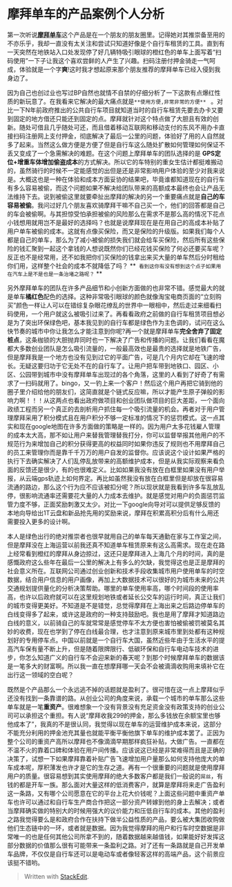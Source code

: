 摩拜单车的产品案例个人分析
=====
第一次听说[**摩拜单车**](http://mobike.com)这个产品是在一个朋友的朋友圈里。记得她对其推崇备至用的不亦乐乎，我却一直没有太关注和尝试只知道好像是个自行车租赁的工具。直到有一天突然在地铁站入口处发现停了好几辆特吸引眼球的橙红色的单车上面写着“扫码使用”一下子让我这个喜欢尝鲜的人产生了兴趣。扫码注册付押金骑走一气呵成，体验就是一个字**爽**!这时我才想起原来那个朋友推荐的摩拜单车已经入侵到我身边了。

因为自己也创过业也写过BP自然也就情不自禁的仔细分析了一下这款有点爆红性质的新玩意了。在我看来它解决的最大痛点就是`**使用方便,非常非常的方便** ` 。对比一下N年前政府推出的公共自行车项目就知道当时的自行车租赁先要去办卡又要到固定的地方借还只能还到固定的点。摩拜就针对这个特点做了大胆且有效的创新。随处可借且几乎随处可还，而且借着移动互联网和移动支付的东风不用办卡直接扫码注册网上支付押金，彻底解决了最后一公里的问题，体验好了用的人自然就多了起来。当然这么做方便是方便了但是自行车这么随处扩散如何管理如何保证不丢又变成了一个急需解决的难题。在这个问题上摩拜单车的团队选择的是 **GPS定位+增重车体增加偷盗成本**的方式解决。所以它的车特别的重女生估计都挺难搬动的，虽然骑行的时候不一定能感觉的出但是还是非常影响用户体验的至少对我来说是。大概这也是一种在体验和成本方面妥协的结果吧，毕竟谁都知道现在的自行车有多么容易被偷，而这个问题如果不解决给团队带来的高额成本最终也会让产品无法维持下去。说到被偷这里就要牵扯出摩拜的解决的另一个重要痛点就是**自己的车容易被偷**。我问过好几个朋友喜欢骑摩拜干嘛不自己买一个，他们的回答都是自己的车会被偷啊。与其担惊受怕承担被偷的风险那么在需求不是那么高的情况下花点小钱想用就用岂不是最好的选择吗？也就是说摩拜现在是在用自己的高成本补贴了用户单车被偷的成本。这就有点像买保险，而又是保险的升级版。如果我们每个人都是自己的单车，那么为了减小被偷的损失我们就会给车买保险，然后所有这些保险的钱汇聚到一起这个拿钱的人想说既然你们已经花钱买保险了何必还要买车呢？反正也不是经常用，还不如我把你们买保险的钱拿出来买大量的单车然后分时租给你们用，这样整个社会的成本不就降低了吗？ **` 看到这你有没有想到这个点子如果用在汽车上是不是也是一条治堵之路呢？` **

另外摩拜单车的团队在许多产品细节和小创新方面做的也非常不错。感觉最大的就是单车**橘红色**配色的选择。这种非常吸引眼球的颜色就像淘宝电商页面的“立刻购买”颜色一样让人可以在错综复杂眼花缭乱的世界中一眼相中，然后走过来细看扫码使用，一个用户就这么被吸引过来了。再看看政府之前做的自行车租赁项目想必是为了突出环保绿色吧，基本我见到的自行车都是绿色作为主色调的，试问在这么快节奏的城市中你让我怎么才能注意到你呢?再一个就是摩拜单车**完全舍弃了固定桩点**，这条枷锁的大胆抛弃同时也一下解决了广告和传播的问题。让我们看看在魔都大多数创业团队是怎么吸引流量的，一般最高效也是最贵的选择就是地铁广告，但是摩拜我是一个地方也没有见到过它的平面广告，可是几个月内它却在飞速的增长。无疑这要归功于它无处不在的自行车了。让用户把车带到地铁口、园区、小区、公园带到城市中没有摩拜单车出现过的各个角落，这里的人看到了好奇了有需求了一扫码就用了。bingo，又一钓上来一个客户！然后这个用户再把它骑到他的圈子里介绍给他的朋友们，这简直就是个链式反应嘛，所以才能产生原子弹般的影响力啊！！！从这两点也看出政府做项目和创业团队做项目的巨大差距，一个面向政绩工程而另一个真正的去剖析用户抓住每一个吸引流量的机会。再者对于用户管理摩拜采用了积分模式且在用户积分不够一定标准的情况下的惩罚模式。这一点其实和现在google地图在许多方面做的策略是一样的。因为用户太多花钱雇人管理的成本太大高，那不如让用户来替我管理替我打分，你可以监督举报其他用户的不规范行为来增加自己的积分获得更高的权益同时如果你违反了规则也不用摩拜自己的员工来管理你而是靠千千万万的用户自发的监督你。应该说这个设计如果严格的执行下去确实解决了人们乱停乱放带来的高额维护成本，但是从我实际观察来看负面的反馈还是很少，有的也很难定义。比如如果我没有放在白框里如果没有用户举报，从云端gps轨迹上如何界定。再比如虽然我没有放在白框里但是却放在很容易流通的路边，那么这个行为应不应该被扣分呢？所以现状就是我看到许多车乱放乱停，很影响流通率还需要花大量的人力成本去维护。就是感觉对用户的负面惩罚监管力度不够，正面奖励刺激又太少。对比一下google向导对可以提供足够反馈的本地向导给出1T云盘和新品抢先用的奖励来说，摩拜在积累高积分后有什么用还需要投入更多的设计啊。

本人是绿色出行的绝对推崇者也很早就用自己的单车每天通勤在家与工作室之间，但是摩拜没在上海运营以前我还真不知道单车租赁原来有这么高需求。现在走在路上经常看到橙红的摩拜从身边掠过，这还只是摩拜进入上海几个月的时间，真的是感慨政府这么些年在最后一公里的解决上有多么的欠缺，我觉得这也是正是摩拜的社会意义所在。互联网公司通过创业创新和技术手段收集城市用户使用单车的时空数据，结合用户信息的用户画像，再加上大数据技术可以很好的为城市未来的公共交通规划提供量化的分析决策帮助。哪里的单车使用率高，哪个时间段的使用率高，也许以后政府就可以在这里规划地铁或者延长公交车的运行时间，真正让我们的城市变得更美好。不知道是不是错觉，总觉得摩拜在上海出来之后路边停单车的白线变得多了起来，或许这是政府的一种支持鼓励吧。我也是用了摩拜才知道路边白线的意义，以前骑自己的车就常常是感觉停车不太方便也害怕被偷被罚被莫名其妙的收费，现在也学到了停在白线最合理，也才注意到原来城市里到处都有这种规划好的专用停车点。中国以前就是一个自行车大国，虽然近些年由于生活水平的提高汽车保有量不断上升，但是随着限牌限行、低碳环保和自行车电动车技术的进步，你怎么知道广义的自行车不会迎来新的春天呢？到那个时候摩拜单车的数据该是一笔多大的财富啊。所以我一直在想摩拜哪一天会不会被滴滴收购用来填补它在出行这一领域的空白呢？

既然是个产品那么一个永远逃不掉的话题就是盈利了。很可惜在这一点上摩拜似乎还没有找到一条靠谱的路。从创业公司的角度来说，承载一个城市的单车那么这些单车就是一笔**重资产**。很难想象一个没有背景没有充足资金没有政策支持的创业公司可以承担这个重担。有人说“摩拜收我299的押金，那么多钱放在余额宝里也够他成本了”，我真的不是很认同，我觉得以现在单车的运营维护成本来说，这部分不能充分利用的押金池充其量也就能平衡平衡他旗下单车的维护成本罢了。正因为整个公司的重资产高所以摩拜也不像滴滴早期那样疯狂补贴，大做广告。一直都在不温不火的靠着口碑和体验在用户间传播。应该说这已经是非常难得而且是正确的决策了，试想一下如果摩拜靠着补贴广告飞速增加用户量那么如何支持他庞大的单车成本呢，厚积薄发也许才是它的生存之道。再有一个很重要的问题就是使用摩拜用户的质量。很容易想到其实使用摩拜的绝大多数客户都是我们一般说的`屌丝`，有钱的都是开车一族。那么面对大量这样的低消费客户，就算是摩拜将来走广告盈利这一条路，又有哪个公司愿意在它的平台上花大价钱呢？上面这些问题中重资产单车也许可以通过和自行车生产商合作把这一部分资产转嫁到他的身上去解决；或者当摩拜确实做的特别大的时候用强大的议价能力和压低自行车的成本。其他的盈利之路我觉得要么是和政府合作在扶持下做半公益性质的产品，要么被大集团收购做他们生态链中的一环，或者就是数据。因为我觉得摩拜的用户和行车时空数据是非常唯一的也是任何其他公司所拿不到的，随着数据越来越值钱，如果能好好发挥这部分数据的价值那么很有可能带来一条盈利之路。对了还有一条路就是自己开发单车品牌，不仅仅是自行车还可以是电动车或者像轻客这样的高端产品，这个前景应该挺不错哟。


> Written with [StackEdit](https://stackedit.io/).
